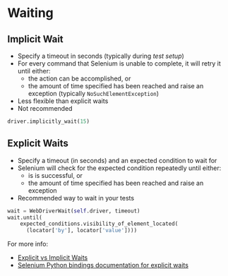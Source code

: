 # Waiting

## Implicit Wait

+ Specify a timeout in seconds (typically during _test setup_)
+ For every command that Selenium is unable to complete, it will retry it until either:
  + the action can be accomplished, or
  + the amount of time specified has been reached and raise an exception (typically `NoSuchElementException`)
+ Less flexible than explicit waits
+ Not recommended

```python
driver.implicitly_wait(15)
```

## Explicit Waits

+ Specify a timeout (in seconds) and an expected condition to wait for
+ Selenium will check for the expected condition repeatedly until either:
  + is is successful, or
  + the amount of time specified has been reached and raise an exception
+ Recommended way to wait in your tests

```python
wait = WebDriverWait(self.driver, timeout)
wait.until(
    expected_conditions.visibility_of_element_located(
      (locator['by'], locator['value'])))
```

For more info:

+ [Explicit vs Implicit Waits](http://elementalselenium.com/tips/47-waiting)
+ [Selenium Python bindings documentation for explicit waits](https://selenium-python.readthedocs.io/waits.html#explicit-waits)


